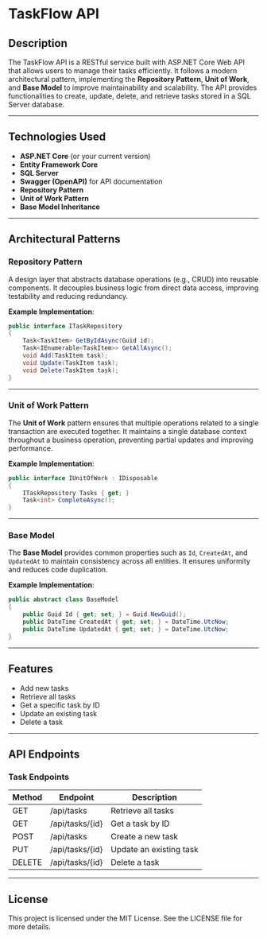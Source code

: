 # TaskFlow API  

## Description  
The TaskFlow API is a RESTful service built with ASP.NET Core Web API that allows users to manage their tasks efficiently. It follows a modern architectural pattern, implementing the **Repository Pattern**, **Unit of Work**, and **Base Model** to improve maintainability and scalability. The API provides functionalities to create, update, delete, and retrieve tasks stored in a SQL Server database.  

---  

## Technologies Used  
- **ASP.NET Core** (or your current version)  
- **Entity Framework Core**  
- **SQL Server**  
- **Swagger (OpenAPI)** for API documentation  
- **Repository Pattern**  
- **Unit of Work Pattern**  
- **Base Model Inheritance**  

---  

## Architectural Patterns  

### Repository Pattern  
A design layer that abstracts database operations (e.g., CRUD) into reusable components. It decouples business logic from direct data access, improving testability and reducing redundancy.  

**Example Implementation**:  
```csharp
public interface ITaskRepository 
{
    Task<TaskItem> GetByIdAsync(Guid id);
    Task<IEnumerable<TaskItem>> GetAllAsync();
    void Add(TaskItem task);
    void Update(TaskItem task);
    void Delete(TaskItem task);
}
```  

---

### Unit of Work Pattern  
The **Unit of Work** pattern ensures that multiple operations related to a single transaction are executed together. It maintains a single database context throughout a business operation, preventing partial updates and improving performance.  

**Example Implementation**:  
```csharp
public interface IUnitOfWork : IDisposable
{
    ITaskRepository Tasks { get; }
    Task<int> CompleteAsync();
}
```  

---

### Base Model  
The **Base Model** provides common properties such as `Id`, `CreatedAt`, and `UpdatedAt` to maintain consistency across all entities. It ensures uniformity and reduces code duplication.  

**Example Implementation**:  
```csharp
public abstract class BaseModel
{
    public Guid Id { get; set; } = Guid.NewGuid();
    public DateTime CreatedAt { get; set; } = DateTime.UtcNow;
    public DateTime UpdatedAt { get; set; } = DateTime.UtcNow;
}
```  

---  

## Features  
- Add new tasks  
- Retrieve all tasks  
- Get a specific task by ID  
- Update an existing task  
- Delete a task  

---

## API Endpoints  

### Task Endpoints  
| Method | Endpoint         | Description             |  
|--------|-----------------|-------------------------|  
| GET    | /api/tasks      | Retrieve all tasks      |  
| GET    | /api/tasks/{id} | Get a task by ID        |  
| POST   | /api/tasks      | Create a new task       |  
| PUT    | /api/tasks/{id} | Update an existing task |  
| DELETE | /api/tasks/{id} | Delete a task           |  

---  

## License  
This project is licensed under the MIT License. See the LICENSE file for more details.
